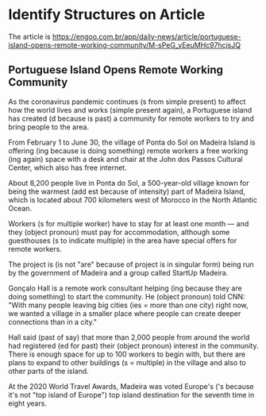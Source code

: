 # Identify Structures on Article

The article is <https://engoo.com.br/app/daily-news/article/portuguese-island-opens-remote-working-community/M-sPeG_yEeuMHc97hcjsJQ>

## Portuguese Island Opens Remote Working Community

As the coronavirus pandemic continues (s from simple present) to affect how the world lives and works (simple present again), a Portuguese island has created (d because is past) a community for remote workers to try and bring people to the area.

From February 1 to June 30, the village of Ponta do Sol on Madeira Island is offering (ing because is doing something) remote workers a free working (ing again) space with a desk and chair at the John dos Passos Cultural Center, which also has free internet.

About 8,200 people live in Ponta do Sol, a 500-year-old village known for being the warmest (add est because of intensity) part of Madeira Island, which is located about 700 kilometers west of Morocco in the North Atlantic Ocean.

Workers (s for multiple worker) have to stay for at least one month — and they (object pronoun) must pay for accommodation, although some guesthouses (s to indicate multiple) in the area have special offers for remote workers.

The project is (is not "are" because of project is in singular form) being run by the government of Madeira and a group called StartUp Madeira.

Gonçalo Hall is a remote work consultant helping (ing because they are doing something) to start the community. He (object pronoun) told CNN: "With many people leaving big cities (ies = more than one city) right now, we wanted a village in a smaller place where people can create deeper connections than in a city."

Hall said (past of say) that more than 2,000 people from around the world had registered (ed for past) their (object pronoun) interest in the community. There is enough space for up to 100 workers to begin with, but there are plans to expand to other buildings (s = multiple) in the village and also to other parts of the island.

At the 2020 World Travel Awards, Madeira was voted Europe's ('s because it's not "top island of Europe") top island destination for the seventh time in eight years.
